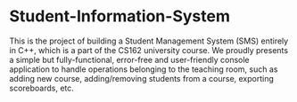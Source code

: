 # Student-Information-System
This is the project of building a Student Management System (SMS) entirely in C++, which is a part of the CS162 university course. We proudly presents a simple but fully-functional, error-free and user-friendly console application to handle operations belonging to the teaching room, such as adding new course, adding/removing students from a course, exporting scoreboards, etc.
